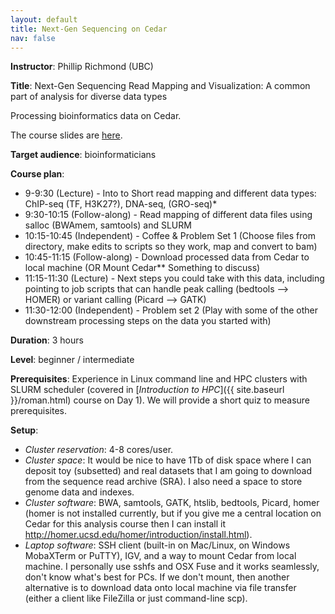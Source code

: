 ```yaml
---
layout: default
title: Next-Gen Sequencing on Cedar
nav: false
---
```


**Instructor**: Phillip Richmond (UBC)

**Title**: Next-Gen Sequencing Read Mapping and Visualization: A common part of analysis for diverse data types

Processing bioinformatics data on Cedar.

The course slides are [here](https://docs.google.com/presentation/d/1O2BewoJgp-m3aEKYm8XnVlPJBEnBaWeO_UJ0yKhz8Lw).

**Target audience**: bioinformaticians

**Course plan**:

* 9-9:30 (Lecture) - Into to Short read mapping and different data types: ChIP-seq (TF, H3K27?), DNA-seq,
  (GRO-seq)*
* 9:30-10:15 (Follow-along) - Read mapping of different data files using salloc (BWAmem, samtools) and SLURM
* 10:15-10:45 (Independent) - Coffee & Problem Set 1 (Choose files from directory, make edits to scripts
  so they work, map and convert to bam)
* 10:45-11:15 (Follow-along) - Download processed data from Cedar to local machine (OR Mount Cedar**
  Something to discuss)
* 11:15-11:30 (Lecture) - Next steps you could take with this data, including pointing to job scripts
  that can handle peak calling (bedtools —> HOMER) or variant calling (Picard —> GATK)
* 11:30-12:00 (Independent) - Problem set 2 (Play with some of the other downstream processing steps on
  the data you started with)

**Duration**: 3 hours

**Level**: beginner / intermediate

**Prerequisites**: Experience in Linux command line and HPC clusters with SLURM scheduler (covered in
[*Introduction to HPC*]({{ site.baseurl }}/roman.html) course on Day 1). We will provide a short quiz to
measure prerequisites.

**Setup**:
- *Cluster reservation*: 4-8 cores/user.
- *Cluster space*: It would be nice to have 1Tb of disk space where I can deposit toy (subsetted) and
  real datasets that I am going to download from the sequence read archive (SRA). I also need a space to
  store genome data and indexes.
- *Cluster software*: BWA, samtools, GATK, htslib, bedtools, Picard, homer (homer is not installed
  currently, but if you give me a central location on Cedar for this analysis course then I can install
  it http://homer.ucsd.edu/homer/introduction/install.html).
- *Laptop software*: SSH client (built-in on Mac/Linux, on Windows MobaXTerm or PuTTY), IGV, and a way to
  mount Cedar from local machine. I personally use sshfs and OSX Fuse and it works seamlessly, don't know
  what's best for PCs. If we don't mount, then another alternative is to download data onto local machine
  via file transfer (either a client like FileZilla or just command-line scp).

